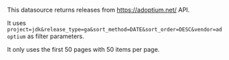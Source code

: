 This datasource returns releases from https://adoptium.net/ API.

It uses `project=jdk&release_type=ga&sort_method=DATE&sort_order=DESC&vendor=adoptium` as filter parameters.

It only uses the first 50 pages with 50 items per page.
